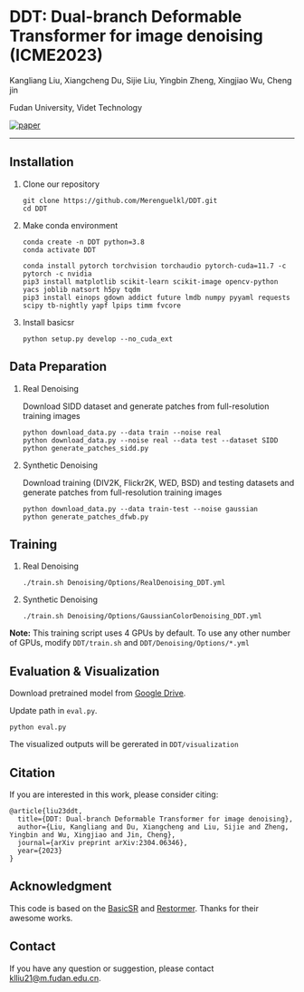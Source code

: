 # DDT: Dual-branch Deformable Transformer for image denoising (ICME2023)

Kangliang Liu, Xiangcheng Du, Sijie Liu, Yingbin Zheng, Xingjiao Wu, Cheng jin

Fudan University, Videt Technology

[![paper](https://img.shields.io/badge/arXiv-Paper-<COLOR>.svg)](https://arxiv.org/abs/2304.06346)

---



## Installation

1. Clone our repository

   ```
   git clone https://github.com/Merenguelkl/DDT.git
   cd DDT
   ```
2. Make conda environment

   ```
   conda create -n DDT python=3.8
   conda activate DDT
   ```

   ```
   conda install pytorch torchvision torchaudio pytorch-cuda=11.7 -c pytorch -c nvidia
   pip3 install matplotlib scikit-learn scikit-image opencv-python yacs joblib natsort h5py tqdm
   pip3 install einops gdown addict future lmdb numpy pyyaml requests scipy tb-nightly yapf lpips timm fvcore
   ```
4. Install basicsr

   ```
   python setup.py develop --no_cuda_ext
   ```
## Data Preparation

1. Real Denoising

   Download SIDD dataset and generate patches from full-resolution training images

   ```
   python download_data.py --data train --noise real
   python download_data.py --noise real --data test --dataset SIDD
   python generate_patches_sidd.py 
   ```

2. Synthetic Denoising

   Download training (DIV2K, Flickr2K, WED, BSD) and testing datasets and generate patches from full-resolution training images

   ```
   python download_data.py --data train-test --noise gaussian
   python generate_patches_dfwb.py 
   ```

## Training

1. Real Denoising

   ```
   ./train.sh Denoising/Options/RealDenoising_DDT.yml
   ```

2. Synthetic Denoising

   ```
   ./train.sh Denoising/Options/GaussianColorDenoising_DDT.yml
   ```

**Note:** This training script uses 4 GPUs by default. To use any other number of GPUs, modify ```DDT/train.sh``` and ```DDT/Denoising/Options/*.yml``` 

## Evaluation & Visualization
Download pretrained model from [Google Drive](https://drive.google.com/file/d/1GGeb_-NcUQkHeJkfoTttUYhk4N1Tqb97/view?usp=sharing]).

Update path in ```eval.py```.

```
python eval.py
```

The visualized outputs will be gererated in ```DDT/visualization```

## Citation
If you are interested in this work, please consider citing:

    @article{liu23ddt,
      title={DDT: Dual-branch Deformable Transformer for image denoising},
      author={Liu, Kangliang and Du, Xiangcheng and Liu, Sijie and Zheng, Yingbin and Wu, Xingjiao and Jin, Cheng},
      journal={arXiv preprint arXiv:2304.06346},
      year={2023}
    }

## Acknowledgment
This code is based on the [BasicSR](https://github.com/XPixelGroup/BasicSR) and  [Restormer](https://github.com/swz30/Restormer). Thanks for their awesome works.

## Contact
If you have any question or suggestion, please contact klliu21@m.fudan.edu.cn.
